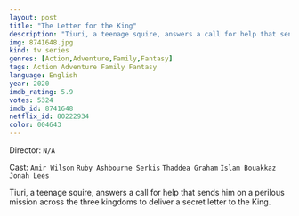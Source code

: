 ```yaml
---
layout: post
title: "The Letter for the King"
description: "Tiuri, a teenage squire, answers a call for help that sends him on a perilous mission across the three kingdoms to deliver a secret letter to the King..."
img: 8741648.jpg
kind: tv series
genres: [Action,Adventure,Family,Fantasy]
tags: Action Adventure Family Fantasy 
language: English
year: 2020
imdb_rating: 5.9
votes: 5324
imdb_id: 8741648
netflix_id: 80222934
color: 004643
---
```

Director: `N/A`  

Cast: `Amir Wilson` `Ruby Ashbourne Serkis` `Thaddea Graham` `Islam Bouakkaz` `Jonah Lees` 

Tiuri, a teenage squire, answers a call for help that sends him on a perilous mission across the three kingdoms to deliver a secret letter to the King.